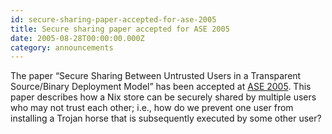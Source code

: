 ```yaml
---
id: secure-sharing-paper-accepted-for-ase-2005
title: Secure sharing paper accepted for ASE 2005 
date: 2005-08-28T00:00:00.000Z
category: announcements
---
```

The paper “Secure Sharing Between Untrusted Users in a Transparent Source/Binary Deployment Model” has been accepted at [ASE 2005](http://www.ase-conference.org/). This paper describes how a Nix store can be securely shared by multiple users who may not trust each other; i.e., how do we prevent one user from installing a Trojan horse that is subsequently executed by some other user?
